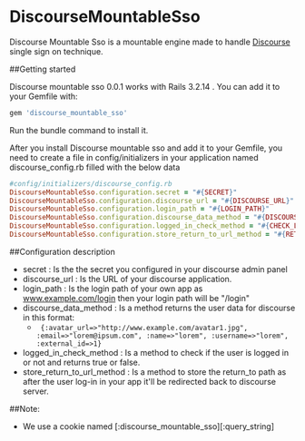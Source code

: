 # DiscourseMountableSso

Discourse Mountable Sso is a mountable engine made to handle [Discourse](https://github.com/discourse/discourse/) single sign on technique.

##Getting started

Discourse mountable sso 0.0.1 works with Rails 3.2.14 . You can add it to your Gemfile with:

```ruby
gem 'discourse_mountable_sso'
```

Run the bundle command to install it.

After you install Discourse mountable sso and add it to your Gemfile, you need to create a file in config/initializers in your application named discourse_config.rb filled with the below data


```ruby
#config/initializers/discourse_config.rb
DiscourseMountableSso.configuration.secret = "#{SECRET}"
DiscourseMountableSso.configuration.discourse_url = "#{DISCOURSE_URL}"	
DiscourseMountableSso.configuration.login_path = "#{LOGIN_PATH}"
DiscourseMountableSso.configuration.discourse_data_method = "#{DISCOURSE_DATA_METHOD}"
DiscourseMountableSso.configuration.logged_in_check_method = "#{CHECK_LOGIN_METHOD}"
DiscourseMountableSso.configuration.store_return_to_url_method = "#{RETURN_TO_URL_METHOD}"
```
##Configuration description

* secret : Is the the secret you configured in your discourse admin panel
* discourse_url : Is the URL of your discourse application.
* login_path : Is the login path of your own app as www.example.com/login then your login path will be "/login"
* discourse_data_method : Is a method returns the user data for discourse in this format:
    * ``` {:avatar_url=>"http://www.example.com/avatar1.jpg", :email=>"lorem@ipsum.com", :name=>"lorem", :username=>"lorem", :external_id=>1}```
* logged_in_check_method : Is a method to check if the user is logged in or not and returns true or false.
* store_return_to_url_method : Is a method to store the return_to path as after the user log-in in your app it'll be redirected back to discourse server.

##Note: 
  * We use a cookie named [:discourse_mountable_sso][:query_string]


